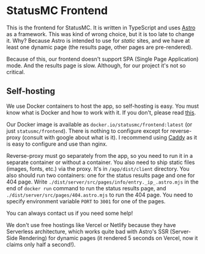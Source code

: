# StatusMC Frontend

This is the frontend for StatusMC. It is written in TypeScript and uses [Astro](https://astro.build)
as a framework. This was kind of wrong choice, but it is too late to change it. Why? Because Astro
is intended to use for *static* sites, and we have at least one dynamic page (the results page,
other pages are pre-rendered).

Because of this, our frontend doesn't support SPA (Single Page Application) mode. And the results
page is slow. Although, for our project it's not so critical.

## Self-hosting

We use Docker containers to host the app, so self-hosting is easy. You must know what is Docker and
how to work with it. If you don't, please read [this](https://docs.docker.com/get-started/).

Our Docker image is available as `docker.io/statusmc/frontend:latest` (or just `statusmc/frontend`).
There is nothing to configure except for reverse-proxy (consult with google about what is it).
I recommend using [Caddy](https://caddyserver.com/) as it is easy to configure and use than nginx.

Reverse-proxy must go separately from the app, so you need to run it in a separate container or
without a container. You also need to ship static files (images, fonts, etc.) via the proxy. It's
in `/app/dist/client` directory. You also should run two containers: one for the status results page
and one for 404 page. Write `./dist/server/src/pages/info/entry._ip_.astro.mjs` in the end of
`docker run` command to run the status results page, and `./dist/server/src/pages/404.astro.mjs` to
run the 404 page. You need to specify environment variable `PORT` to `3001` for one of the pages.

You can always contact us if you need some help!

We don't use free hostings like Vercel or Netlify because they have Serverless architecture, which
works quite bad with Astro's SSR (Server-Side Rendering) for dynamic pages (it rendered 5 seconds
on Vercel, now it claims only half a second!).
